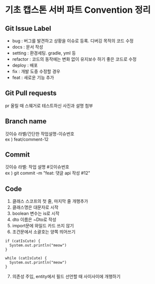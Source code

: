 # 기초 캡스톤 서버 파트 Convention 정리

## Git Issue Label
- bug : 버그를 발견하고 상황을 이슈로 등록. 디버깅 목적의 코드 수정
- docs : 문서 작성
- setting : 환경세팅. gradle, yml 등
- refactor : 코드의 동작에는 변화 없이 유지보수 하기 좋은 코드로 수정
- deploy : 배포
- fix : 개발 도중 수정할 경우
- feat : 새로운 기능 추가

## Git Pull requests
pr 올릴 때 스웨거로 테스트하신 사진과 설명 첨부

## Branch name
깃이슈 라벨/간단한 작업설명-이슈번호 <br>
ex ) feat/comment-12

## Commit
깃이슈 라벨: 작업 설명 #깃이슈번호 <br>
ex ) git commit -m "feat: 댓글 api 작성 #12"

## Code
1. 클래스 스코프의 첫 줄, 마지막 줄 개행추가
2. 클래스명은 대문자로 시작
3. boolean 변수는 is로 시작
4. dto 이름은 ~Dto로 작성
5. import문에 와일드 카드 쓰지 않기
6. 조건문에서 소괄호는 양쪽 띄어쓰기 <br>
```
if (catIsCute) {
  System.out.println("meow")
}

while (catIsCute) {
  System.out.println("meow")
}
```
7. 의존성 주입, entity에서 필드 선언할 때 사이사이에 개행하기
